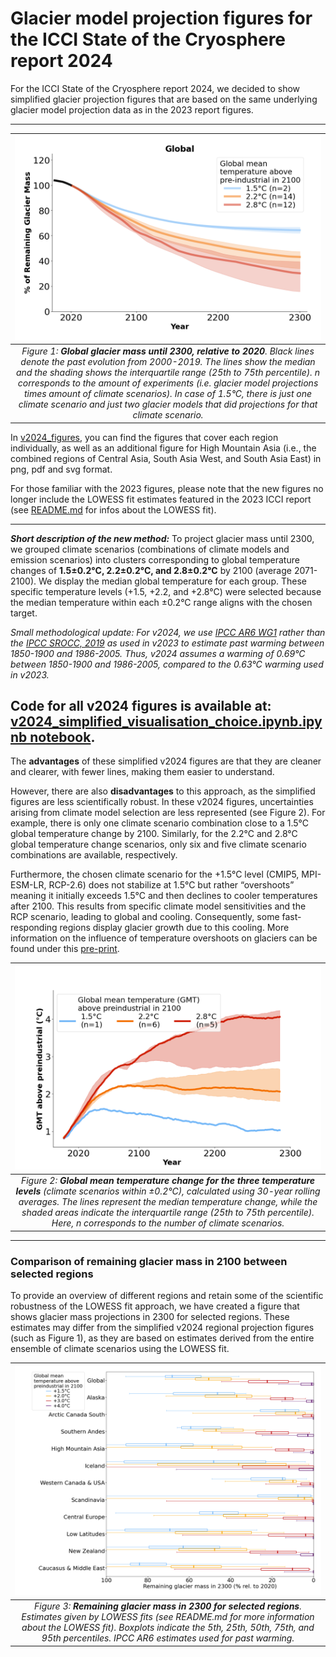 # Glacier model projection figures for the ICCI State of the Cryosphere report 2024

For the ICCI State of the Cryosphere report 2024, we decided to show simplified glacier projection figures that are based on the same underlying glacier model projection data as in the 2023 report figures. 

---

|![Figure:](v2024_figures/png/simple_icci_report_2024_median_iqr_oggm_glogem_pygem_temp_levels_global_v3_below45deg_final_no_lowess_fit_p50.png)|
|:--:|
|*Figure 1: **Global glacier mass until 2300, relative to 2020**. Black lines denote the past evolution from 2000-2019. The lines show the median and the shading shows the interquartile range (25th to 75th percentile). n corresponds to the amount of experiments (i.e. glacier model projections times amount of climate scenarios). In case of 1.5°C, there is just one climate scenario and just two glacier models that did projections for that climate scenario.*|

In [v2024_figures](v2024_figures/), you can find the figures that cover each region individually, as well as an additional figure for High Mountain Asia (i.e., the combined regions of Central Asia, South Asia West, and South Asia East) in png, pdf and svg format. 

For those familiar with the 2023 figures, please note that the new figures no longer include the LOWESS fit estimates featured in the 2023 ICCI report (see [README.md](README.md) for infos about the LOWESS fit). 

---
***Short description of the new method:*** 
To project glacier mass until 2300, we grouped climate scenarios (combinations of climate models and emission scenarios) into clusters corresponding to global temperature changes of **1.5±0.2°C, 2.2±0.2°C, and 2.8±0.2°C** by 2100 (average 2071-2100). We display the median global temperature for each group. These specific temperature levels (+1.5, +2.2, and +2.8°C) were selected because the median temperature within each ±0.2°C range aligns with the chosen target.

*Small methodological update: For v2024, we use [IPCC AR6 WG1](https://www.ipcc.ch/report/ar6/wg1/downloads/figures/IPCC_AR6_WGI_Figure_1_12.png) rather than the [IPCC SROCC, 2019](https://www.ipcc.ch/srocc/chapter/summary-for-policymakers/) as used in v2023 to estimate past warming between 1850-1900 and 1986-2005. Thus, v2024 assumes a warming of 0.69°C between 1850-1900 and 1986-2005, compared to the 0.63°C warming used in v2023.*

Code for all v2024 figures is available at: [v2024_simplified_visualisation_choice.ipynb.ipynb notebook](v2024_simplified_visualisation_choice.ipynb).
----

The **advantages** of these simplified v2024 figures are that they are cleaner and clearer, with fewer lines, making them easier to understand. 

However, there are also **disadvantages** to this approach, as the simplified figures are less scientifically robust. In these v2024 figures, uncertainties arising from climate model selection are less represented (see Figure 2). For example, there is only one climate scenario combination close to a 1.5°C global temperature change by 2100. Similarly, for the 2.2°C and 2.8°C global temperature change scenarios, only six and five climate scenario combinations are available, respectively.

Furthermore, the chosen climate scenario for the +1.5°C level (CMIP5, MPI-ESM-LR, RCP-2.6) does not stabilize at 1.5°C but rather “overshoots” meaning it initially exceeds 1.5°C and then declines to cooler temperatures after 2100. This results from specific climate model sensitivities and the RCP scenario, leading to global and cooling. Consequently, some fast-responding regions display glacier growth due to this cooling. More information on the influence of temperature overshoots on glaciers can be found under this [pre-print](https://doi.org/10.21203/rs.3.rs-5045894/v1). 


|![Figure:](v2024_figures/png/v2024_simplified_climate_scenario_selection.png)|
|:--:|
|*Figure 2: **Global mean temperature change for the three temperature levels** (climate scenarios within ±0.2°C), calculated using 30-year rolling averages. The lines represent the median temperature change, while the shaded areas indicate the interquartile range (25th to 75th percentile). Here, n corresponds to the number of climate scenarios.*|

---
### Comparison of remaining glacier mass in 2100 between selected regions
To provide an overview of different regions and retain some of the scientific robustness of the LOWESS fit approach, we have created a figure that shows glacier mass projections in 2300 for selected regions. These estimates may differ from the simplified v2024 regional projection figures (such as Figure 1), as they are based on estimates derived from the entire ensemble of climate scenarios using the LOWESS fit.

|![Figure:](v2024_figures/png/boxplot_lowess_fit_region_overview.png)|
|:--:|
|*Figure 3: **Remaining glacier mass in 2300 for selected regions**. Estimates given by LOWESS fits (see README.md for more information about the LOWESS fit). Boxplots indicate the 5th, 25th, 50th, 75th, and 95th percentiles. IPCC AR6 estimates used for past warming.*|
